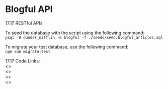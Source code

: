# Blogful API

17.17 RESTful APIs

To seed the database with the script using the following command:  
    `psql -U dunder_mifflin -d blogful -f ./seeds/seed.blogful_articles.sql`

To migrate your test database, use the following command:  
    `npm run migrate:test`

17.17 Code Links:  
<>  
<>  
<>  
<>   
  


